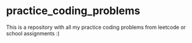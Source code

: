 # practice_coding_problems

This is a repository with all my practice coding problems from leetcode or school assignments :)
